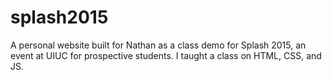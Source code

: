 # splash2015
A personal website built for Nathan as a class demo for Splash 2015, an event at UIUC for prospective students. I taught a class on HTML, CSS, and JS. 
